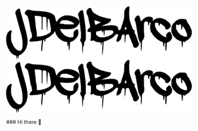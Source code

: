 <p align="center">
<img src="https://github.com/Jdelbarcogarza/Jdelbarcogarza/blob/main/brand%20logo.png" >
<img src="https://github.com/Jdelbarcogarza/Jdelbarcogarza/blob/main/brand%20logo.png" >
  
   </img>
</p>
### Hi there 👋



<!--
**Jdelbarcogarza/Jdelbarcogarza** is a ✨ _special_ ✨ repository because its `README.md` (this file) appears on your GitHub profile.

Here are some ideas to get you started:

- 🔭 I’m currently working on ...
- 🌱 I’m currently learning ...
- 👯 I’m looking to collaborate on ...
- 🤔 I’m looking for help with ...
- 💬 Ask me about ...
- 📫 How to reach me: ...
- 😄 Pronouns: ...
- ⚡ Fun fact: ...
-->
